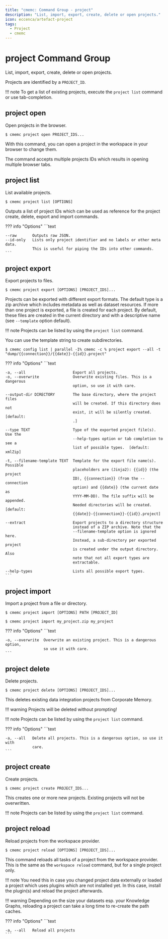```yaml
---
title: "cmemc: Command Group - project"
description: "List, import, export, create, delete or open projects."
icon: eccenca/artefact-project
tags:
  - Project
  - cmemc
---
```

# project Command Group
<!-- This file was generated - DO NOT CHANGE IT MANUALLY -->

List, import, export, create, delete or open projects.

Projects are identified by a `PROJECT_ID`.

!!! note
    To get a list of existing projects, execute the `project list` command or use tab-completion.



## project open

Open projects in the browser.

```shell-session title="Usage"
$ cmemc project open PROJECT_IDS...
```




With this command, you can open a project in the workspace in your browser to change them.

The command accepts multiple projects IDs which results in opening multiple browser tabs.



## project list

List available projects.

```shell-session title="Usage"
$ cmemc project list [OPTIONS]
```




Outputs a list of project IDs which can be used as reference for the project create, delete, export and import commands.



??? info "Options"
    ```text

    --raw       Outputs raw JSON.
    --id-only   Lists only project identifier and no labels or other meta data.
                This is useful for piping the IDs into other commands.
    ```

## project export

Export projects to files.

```shell-session title="Usage"
$ cmemc project export [OPTIONS] [PROJECT_IDS]...
```




Projects can be exported with different export formats. The default type is a zip archive which includes metadata as well as dataset resources. If more than one project is exported, a file is created for each project. By default, these files are created in the current directory and with a descriptive name (see `--template` option default).

!!! note
    Projects can be listed by using the `project list` command.


You can use the template string to create subdirectories.

```shell-session title="Example"
$ cmemc config list | parallel -I% cmemc -c % project export --all -t "dump/{{connection}}/{{date}}-{{id}}.project"
```




??? info "Options"
    ```text

    -a, --all                     Export all projects.
    -o, --overwrite               Overwrite existing files. This is a dangerous
                                  option, so use it with care.
  
    --output-dir DIRECTORY        The base directory, where the project files
                                  will be created. If this directory does not
                                  exist, it will be silently created.  [default:
                                  .]
  
    --type TEXT                   Type of the exported project file(s). Use the
                                  --help-types option or tab completion to see a
                                  list of possible types.  [default: xmlZip]
  
    -t, --filename-template TEXT  Template for the export file name(s). Possible
                                  placeholders are (Jinja2): {{id}} (the project
                                  ID), {{connection}} (from the --connection
                                  option) and {{date}} (the current date as
                                  YYYY-MM-DD). The file suffix will be appended.
                                  Needed directories will be created.  [default:
                                  {{date}}-{{connection}}-{{id}}.project]
  
    --extract                     Export projects to a directory structure
                                  instead of a ZIP archive. Note that the
                                  --filename-template option is ignored here.
                                  Instead, a sub-directory per exported project
                                  is created under the output directory. Also
                                  note that not all export types are
                                  extractable.
  
    --help-types                  Lists all possible export types.
    ```

## project import

Import a project from a file or directory.

```shell-session title="Usage"
$ cmemc project import [OPTIONS] PATH [PROJECT_ID]
```




```shell-session title="Example"
$ cmemc project import my_project.zip my_project
```




??? info "Options"
    ```text

    -o, --overwrite  Overwrite an existing project. This is a dangerous option,
                     so use it with care.
    ```

## project delete

Delete projects.

```shell-session title="Usage"
$ cmemc project delete [OPTIONS] [PROJECT_IDS]...
```




This deletes existing data integration projects from Corporate Memory.

!!! warning
    Projects will be deleted without prompting!


!!! note
    Projects can be listed by using the `project list` command.




??? info "Options"
    ```text

    -a, --all   Delete all projects. This is a dangerous option, so use it with
                care.
    ```

## project create

Create projects.

```shell-session title="Usage"
$ cmemc project create PROJECT_IDS...
```




This creates one or more new projects. Existing projects will not be overwritten.

!!! note
    Projects can be listed by using the `project list` command.




## project reload

Reload projects from the workspace provider.

```shell-session title="Usage"
$ cmemc project reload [OPTIONS] [PROJECT_IDS]...
```




This command reloads all tasks of a project from the workspace provider. This is the same as the `workspace reload` command, but for a single project only.

!!! note
    You need this in case you changed project data externally or loaded a project which uses plugins which are not installed yet. In this case, install the plugin(s) and reload the project afterwards.


!!! warning
    Depending on the size your datasets esp. your Knowledge Graphs, reloading a project can take a long time to re-create the path caches.




??? info "Options"
    ```text

    -a, --all   Reload all projects
    ```


